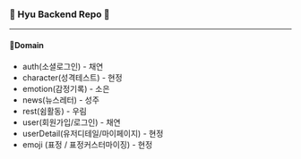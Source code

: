 ### 🦁 Hyu Backend Repo 🦁
---

#### 📍Domain 
* auth(소셜로그인) - 채연
* character(성격테스트) - 현정
* emotion(감정기록) - 소은
* news(뉴스레터) - 성주
* rest(쉼활동) - 우림
* user(회원가입/로그인) - 채연
* userDetail(유저디테일/마이페이지) - 현정
* emoji (표정 / 표정커스터마이징) - 현정
